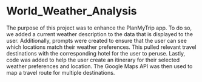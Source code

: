 # World_Weather_Analysis
The purpose of this project was to enhance the PlanMyTrip app. To do so, we added a current weather description to the data that is displayed to the user. 
Additionally, prompts were created to ensure that the user can see which locations match their weather preferences. This pulled relevant travel destinations with the corresponding hotel for the user to peruse. 
Lastly, code was added to help the user create an itinerary for their selected weather preferences and location. The Google Maps API was then used to map a travel route for multiple destinations. 
